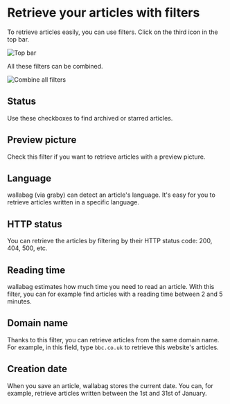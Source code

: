 # Retrieve your articles with filters

To retrieve articles easily, you can use filters. Click on the third icon in the top bar.

![Top bar](../../img/user/topbar.png)

All these filters can be combined.

![Combine all filters](../../img/user/filters.png)

## Status

Use these checkboxes to find archived or starred articles.

## Preview picture

Check this filter if you want to retrieve articles with a preview picture.

## Language

wallabag (via graby) can detect an article's language. It's easy for you to
retrieve articles written in a specific language.

## HTTP status

You can retrieve the articles by filtering by their HTTP status code: 200, 404, 500, etc.

## Reading time

wallabag estimates how much time you need to read an article. With this
filter, you can for example find articles with a reading time
between 2 and 5 minutes.

## Domain name

Thanks to this filter, you can retrieve articles from the same
domain name. For example, in this field, type `bbc.co.uk` to retrieve this website's articles.

## Creation date

When you save an article, wallabag stores the current date. You can, for example, retrieve articles written between the 1st and 31st of January.
